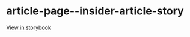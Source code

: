 # article-page--insider-article-story

[View in storybook](https://raw.githack.com/Independent-Digital-News-and-Media-Ltd/standard-pwamp-sb/PR-950-sb/index.html?path=/story/article-page--insider-article-story)